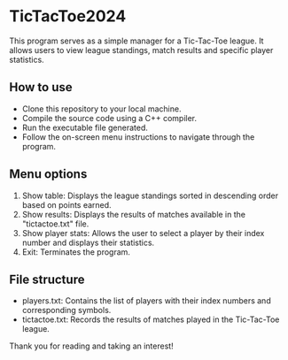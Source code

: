 # TicTacToe2024
This program serves as a simple manager for a Tic-Tac-Toe league. It allows users to view league standings, match results and specific player statistics.

## How to use  
- Clone this repository to your local machine.
- Compile the source code using a C++ compiler.
- Run the executable file generated.
- Follow the on-screen menu instructions to navigate through the program.

## Menu options
1. Show table: Displays the league standings sorted in descending order based on points earned.
2. Show results: Displays the results of matches available in the "tictactoe.txt" file.
3. Show player stats: Allows the user to select a player by their index number and displays their statistics.
4. Exit: Terminates the program.

## File structure
- players.txt: Contains the list of players with their index numbers and corresponding symbols.
- tictactoe.txt: Records the results of matches played in the Tic-Tac-Toe league.

Thank you for reading and taking an interest!